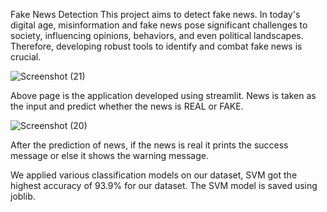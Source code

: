 Fake News Detection
This project aims to detect fake news. In today's digital age, misinformation and fake news pose significant challenges to society, influencing opinions, behaviors, and even political landscapes. Therefore, developing robust tools to identify and combat fake news is crucial.

![Screenshot (21)](https://github.com/bandhavi2913/Fake-news-detection/assets/108728052/7ff2dad7-7c1e-4363-8eb9-e3773437bc0d)

Above page is the application developed using streamlit. News is taken as the input and predict whether the news is REAL or FAKE.

![Screenshot (20)](https://github.com/bandhavi2913/Fake-news-detection/assets/108728052/f23eafa0-93d2-4eae-8b5c-f0fa7842cd92)

After the prediction of news, if the news is real it prints the success message or else it shows the warning message.

We applied various classification models on our dataset, SVM got the highest accuracy of 93.9% for our dataset. The SVM model is saved using joblib.
